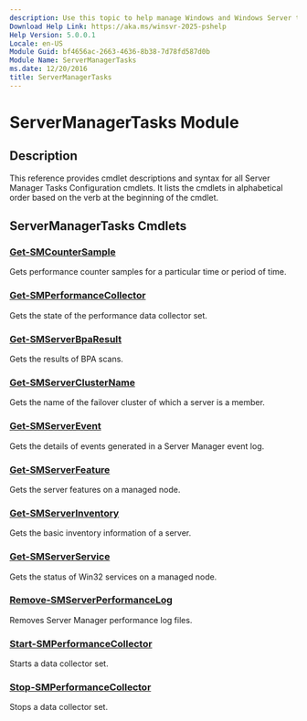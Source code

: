 ```yaml
---
description: Use this topic to help manage Windows and Windows Server technologies with Windows PowerShell.
Download Help Link: https://aka.ms/winsvr-2025-pshelp
Help Version: 5.0.0.1
Locale: en-US
Module Guid: bf4656ac-2663-4636-8b38-7d78fd587d0b
Module Name: ServerManagerTasks
ms.date: 12/20/2016
title: ServerManagerTasks
---
```


# ServerManagerTasks Module
## Description
This reference provides cmdlet descriptions and syntax for all Server Manager Tasks Configuration cmdlets. It lists the cmdlets in alphabetical order based on the verb at the beginning of the cmdlet.

## ServerManagerTasks Cmdlets
### [Get-SMCounterSample](./Get-SMCounterSample.md)
Gets performance counter samples for a particular time or period of time.

### [Get-SMPerformanceCollector](./Get-SMPerformanceCollector.md)
Gets the state of the performance data collector set.

### [Get-SMServerBpaResult](./Get-SMServerBpaResult.md)
Gets the results of BPA scans.

### [Get-SMServerClusterName](./Get-SMServerClusterName.md)
Gets the name of the failover cluster of which a server is a member.

### [Get-SMServerEvent](./Get-SMServerEvent.md)
Gets the details of events generated in a Server Manager event log.

### [Get-SMServerFeature](./Get-SMServerFeature.md)
Gets the server features on a managed node.

### [Get-SMServerInventory](./Get-SMServerInventory.md)
Gets the basic inventory information of a server.

### [Get-SMServerService](./Get-SMServerService.md)
Gets the status of Win32 services on a managed node.

### [Remove-SMServerPerformanceLog](./Remove-SMServerPerformanceLog.md)
Removes Server Manager performance log files.

### [Start-SMPerformanceCollector](./Start-SMPerformanceCollector.md)
Starts a data collector set.

### [Stop-SMPerformanceCollector](./Stop-SMPerformanceCollector.md)
Stops a data collector set.


